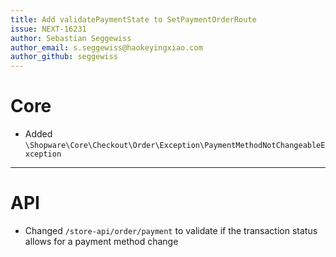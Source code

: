 ```yaml
---
title: Add validatePaymentState to SetPaymentOrderRoute
issue: NEXT-16231
author: Sebastian Seggewiss
author_email: s.seggewiss@haokeyingxiao.com 
author_github: seggewiss
---
```

# Core
* Added `\Shopware\Core\Checkout\Order\Exception\PaymentMethodNotChangeableException`
___
# API
* Changed `/store-api/order/payment` to validate if the transaction status allows for a payment method change
